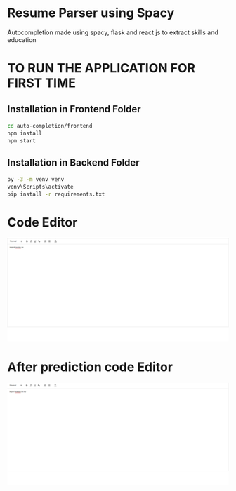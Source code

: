 # Resume Parser using Spacy
Autocompletion made using spacy, flask and react js to extract skills and education

# TO RUN THE APPLICATION FOR FIRST TIME
## Installation in Frontend Folder

```bash
cd auto-completion/frontend
npm install 
npm start
```

## Installation in Backend Folder

```bash
py -3 -m venv venv
venv\Scripts\activate
pip install -r requirements.txt
```

# Code Editor
<img src ='figure/main.jpg'>


# After prediction code Editor
<img src ='figure/after prediction.jpg'>

